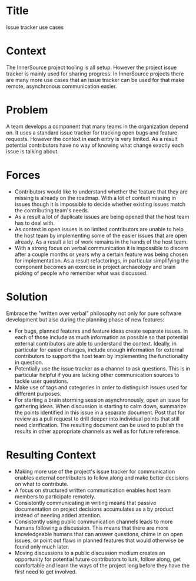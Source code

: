# Title

Issue tracker use cases

# Context

The InnerSource project tooling is all setup. However the project issue tracker
is mainly used for sharing progress. In InnerSource projects there are many more
use cases that an issue tracker can be used for that make remote, asynchronous
communication easier.

# Problem

A team develops a component that many teams in the organization depend on. It
uses a standard issue tracker for tracking open bugs and feature requests.
However the context in each entry is very limited. As a result potential
contributors have no way of knowing what change exactly each issue is talking
about.

# Forces

- Contributors would like to understand whether the feature that they are
  missing is already on the roadmap. With a lot of context missing in issues
  though it is impossible to decide whether existing issues match the
  contributing team's needs.
- As a result a lot of duplicate issues are being opened that the host team has
  to deal with.
- As context in open issues is so limited contributors are unable to help the
  host team by implementing some of the easier issues that are open already. As
  a result a lot of work remains in the hands of the host team.
- With a strong focus on verbal communication it is impossible to discern after
  a couple months or years why a certain feature was being chosen for
  implementation. As a result refactorings, in particular simplifying the
  component becomes an exercise in project archaeology and brain picking of people
  who remember what was discussed.

# Solution

Embrace the "written over verbal" philosophy not only for pure software
development but also during the planning phase of new features:

- For bugs, planned features and feature ideas create separate issues. In each
  of those include as much information as possible so that potential external
  contributors are able to understand the context. Ideally, in particular for
  easier changes, include enough information for external contributors to
  support the host team by implementing the functionality in question.
- Potentially use the issue tracker as a channel to ask questions. This is in
  particular helpful if you are lacking other communication sources to tackle
  user questions.
- Make use of tags and categories in order to distinguish issues used for
  different purposes.
- For starting a brain storming session asynchronously, open an issue for
  gathering ideas. When discussion is starting to calm down, summarize the
  points identified in this issue in a separate document. Post that for review
  as a pull request to drill deeper into individual points that still need
  clarification. The resulting document can be used to publish the results in
  other appropriate channels as well as for future reference.

# Resulting Context

- Making more use of the project's issue tracker for communication enables
  external contributors to follow along and make better decisions on what to
  contribute.
- A focus on structured written communication enables host team members to
  participate remotely.
- Consistently communicating in writing means that passive documentation on
  project decisions accumulates as a by product instead of needing added
  attention.
- Consistently using public communication channels leads to more humans
  following a discussion. This means that there are more knowledgeable humans
  that can answer questions, chime in on open issues, or point out flaws in
  planned features that would otherwise be found only much later.
- Moving discussions to a public discussion medium creates an opportunity for
  potential future contributors to lurk, follow along, get comfortable and learn
  the ways of the project long before they have the first need to get involved.






